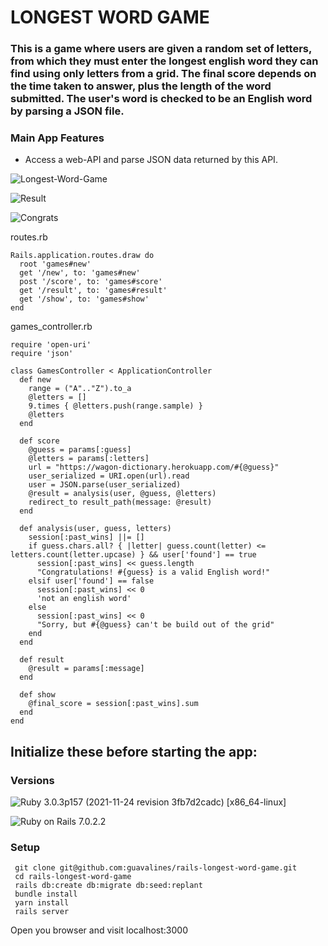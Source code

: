 # LONGEST WORD GAME

### This is a game where users are given a random set of letters, from which they must enter the longest english word they can find using only letters from a grid. The final score depends on the time taken to answer, plus the length of the word submitted. The user's word is checked to be an English word by parsing a JSON file.

### Main App Features

- Access a web-API and parse JSON data returned by this API.


![Longest-Word-Game](https://user-images.githubusercontent.com/100665876/210687814-06658c9c-c935-4fc3-9525-3626fbc50d86.jpeg)

![Result](https://user-images.githubusercontent.com/100665876/210687890-8dc14a32-4244-4f9c-97a3-411a576cbee1.jpeg)

![Congrats](https://user-images.githubusercontent.com/100665876/210687931-ab5a4df7-4692-436e-a7b3-c3bb81140712.jpeg)

routes.rb

```
Rails.application.routes.draw do
  root 'games#new'
  get '/new', to: 'games#new'
  post '/score', to: 'games#score'
  get '/result', to: 'games#result'
  get '/show', to: 'games#show'
end
```

games_controller.rb

```
require 'open-uri'
require 'json'

class GamesController < ApplicationController
  def new
    range = ("A".."Z").to_a
    @letters = []
    9.times { @letters.push(range.sample) }
    @letters
  end

  def score
    @guess = params[:guess]
    @letters = params[:letters]
    url = "https://wagon-dictionary.herokuapp.com/#{@guess}"
    user_serialized = URI.open(url).read
    user = JSON.parse(user_serialized)
    @result = analysis(user, @guess, @letters)
    redirect_to result_path(message: @result)
  end

  def analysis(user, guess, letters)
    session[:past_wins] ||= []
    if guess.chars.all? { |letter| guess.count(letter) <= letters.count(letter.upcase) } && user['found'] == true
      session[:past_wins] << guess.length
      "Congratulations! #{guess} is a valid English word!"
    elsif user['found'] == false
      session[:past_wins] << 0
      'not an english word'
    else
      session[:past_wins] << 0
      "Sorry, but #{@guess} can't be build out of the grid"
    end
  end

  def result
    @result = params[:message]
  end

  def show
    @final_score = session[:past_wins].sum
  end
end
```


## Initialize these before starting the app:

### Versions

![Ruby](https://img.shields.io/badge/Ruby-CC342D?style=for-the-badge&logo=ruby&logoColor=white) 3.0.3p157 (2021-11-24 revision 3fb7d2cadc) [x86_64-linux]

![Ruby on Rails](https://img.shields.io/badge/Ruby_on_Rails-CC0000?style=for-the-badge&logo=ruby-on-rails&logoColor=white) 7.0.2.2


### Setup

```
 git clone git@github.com:guavalines/rails-longest-word-game.git
 cd rails-longest-word-game
 rails db:create db:migrate db:seed:replant
 bundle install
 yarn install
 rails server
```
Open you browser and visit localhost:3000
